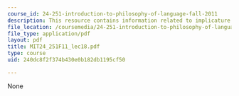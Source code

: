 ```yaml
---
course_id: 24-251-introduction-to-philosophy-of-language-fall-2011
description: This resource contains information related to implicature.
file_location: /coursemedia/24-251-introduction-to-philosophy-of-language-fall-2011/240dc8f2f374b430e0b182db1195cf50_MIT24_251F11_lec18.pdf
file_type: application/pdf
layout: pdf
title: MIT24_251F11_lec18.pdf
type: course
uid: 240dc8f2f374b430e0b182db1195cf50

---
```

None